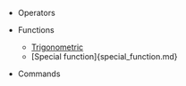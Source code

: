 * Operators

* Functions
    * [Trigonometric](trigonometric.md)
    * [Special function]{special_function.md}

* Commands